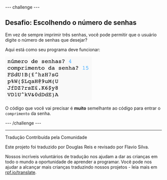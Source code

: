 --- challenge ---
## Desafio: Escolhendo o número de senhas
Em vez de sempre imprimir três senhas, você pode permitir que o usuário digite o número de senhas que desejar?

Aqui está como seu programa deve funcionar:

![captura de tela](images/passwords-choose-number.png)

O código que você vai precisar é __muito__ semelhante ao código para entrar o `comprimento` da senha.



--- /challenge ---


***
Tradução Contribuída pela Comunidade

Este projeto foi traduzido por Douglas Reis e revisado por Flavio Silva.

Nossos incríveis voluntários de tradução nos ajudam a dar as crianças em todo o mundo a oportunidade de aprender a programar. Você pode nos ajudar a alcançar mais crianças traduzindo nossos projetos - leia mais em [rpf.io/translate](https://rpf.io/translate).